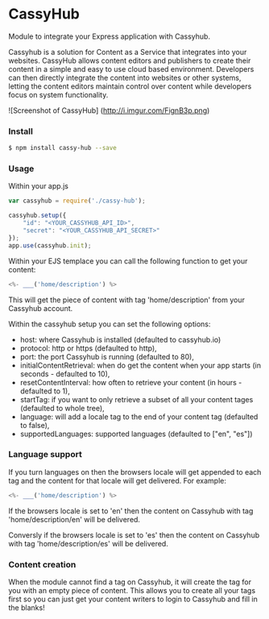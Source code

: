 # CassyHub
Module to integrate your Express application with Cassyhub.

Cassyhub is a solution for Content as a Service that integrates into your websites. CassyHub allows content editors and publishers to create their content in a simple and easy to use cloud based environment. Developers can then directly integrate the content into websites or other systems, letting the content editors maintain control over content while developers focus on system functionality.

![Screenshot of CassyHub]
(http://i.imgur.com/FignB3p.png)

### Install
```sh
$ npm install cassy-hub --save
```

### Usage
Within your app.js
```javascript
var cassyhub = require('./cassy-hub');

cassyhub.setup({
    "id": "<YOUR_CASSYHUB_API_ID>",
    "secret": "<YOUR_CASSYHUB_API_SECRET>"
});
app.use(cassyhub.init);
```
Within your EJS templace you can call the following function to get your content:
```javascript
<%- ___('home/description') %>
```
This will get the piece of content with tag 'home/description' from your Cassyhub account.

Within the cassyhub setup you can set the following options:

- host: where Cassyhub is installed (defaulted to cassyhub.io)
- protocol: http or https (defaulted to http),
- port: the port Cassyhub is running (defaulted to 80),
- initialContentRetrieval: when do get the content when your app starts (in seconds - defaulted to 10),
- resetContentInterval: how often to retrieve your content (in hours - defaulted to 1),
- startTag: if you want to only retrieve a subset of all your content tages (defaulted to whole tree),
- language: will add a locale tag to the end of your content tag (defaulted to false),
- supportedLanguages: supported languages (defaulted to ["en", "es"])

### Language support
If you turn languages on then the browsers locale will get appended to each tag and the content for that locale will get delivered. For example:
```javascript
<%- ___('home/description') %>
```

If the browsers locale is set to 'en' then the content on Cassyhub with tag 'home/description/en' will be delivered.

Conversly if the browsers locale is set to 'es' then the content on Cassyhub with tag 'home/description/es' will be delivered.

### Content creation

When the module cannot find a tag on Cassyhub, it will create the tag for you with an empty piece of content. This allows you to create all your tags first so you can just get your content writers to login to Cassyhub and fill in the blanks!